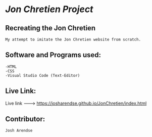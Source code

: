 # *Jon Chretien Project*

## Recreating the Jon Chretien


```
My attempt to imitate the Jon Chretien website from scratch.
```

## Software and Programs used:

```
-HTML
-CSS
-Visual Studio Code (Text-Editor)
```

## Live Link:

Live link ---> https://josharendse.github.io/JonChretien/index.html

## Contributor:

```
Josh Arendse
```
